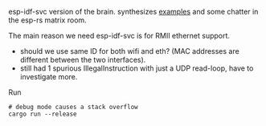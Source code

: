 esp-idf-svc version of the brain. synthesizes [examples](https://github.com/esp-rs/esp-idf-svc/blob/e0d9c76e83122ac991526a6c6f296b12cf698258/examples/tcp_async.rs) and some chatter in the esp-rs matrix room.

The main reason we need esp-idf-svc is for RMII ethernet support.

- should we use same ID for both wifi and eth? (MAC addresses are different between the two interfaces).
- still had 1 spurious IllegalInstruction with just a UDP read-loop, have to investigate more.

Run

```
# debug mode causes a stack overflow
cargo run --release
```
